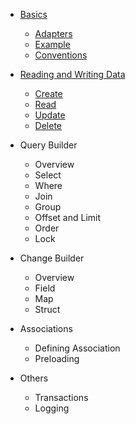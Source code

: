 * [Basics](#basics.md)

    * [Adapters](basics.md#adapters)
    * [Example](basics.md#example)
    * [Conventions](basics.md#conventions)

* [Reading and Writing Data](crud.md)

    * [Create](crud.md#create)
    * [Read](crud.md#read)
    * [Update](crud.md#update)
    * [Delete](crud.md#delete)

* Query Builder

    * Overview
    * Select
    * Where
    * Join
    * Group
    * Offset and Limit
    * Order
    * Lock

* Change Builder

    * Overview
    * Field
    * Map
    * Struct

* Associations

    * Defining Association
    * Preloading

* Others

    * Transactions
    * Logging
